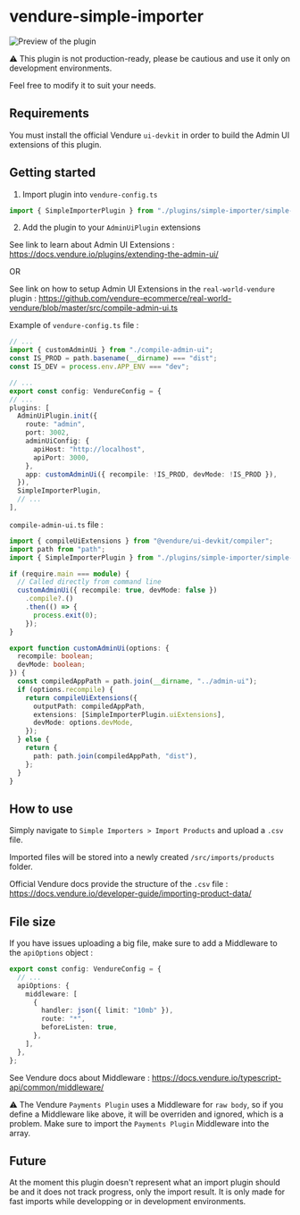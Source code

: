 # vendure-simple-importer

![Preview of the plugin](https://i.imgur.com/0au661u.png)

⚠️ This plugin is not production-ready, please be cautious and use it only on development environments.

Feel free to modify it to suit your needs.

## Requirements

You must install the official Vendure `ui-devkit` in order to build the Admin UI extensions of this plugin.

## Getting started

1. Import plugin into `vendure-config.ts`

```ts
import { SimpleImporterPlugin } from "./plugins/simple-importer/simple-importer-plugin";
```

2. Add the plugin to your `AdminUiPlugin` extensions

See link to learn about Admin UI Extensions : https://docs.vendure.io/plugins/extending-the-admin-ui/

OR

See link on how to setup Admin UI Extensions in the `real-world-vendure` plugin : https://github.com/vendure-ecommerce/real-world-vendure/blob/master/src/compile-admin-ui.ts

Example of `vendure-config.ts` file :
```ts
// ...
import { customAdminUi } from "./compile-admin-ui";
const IS_PROD = path.basename(__dirname) === "dist";
const IS_DEV = process.env.APP_ENV === "dev";

// ...
export const config: VendureConfig = {
// ...
plugins: [
  AdminUiPlugin.init({
    route: "admin",
    port: 3002,
    adminUiConfig: {
      apiHost: "http://localhost",
      apiPort: 3000,
    },
    app: customAdminUi({ recompile: !IS_PROD, devMode: !IS_PROD }),
  }),
  SimpleImporterPlugin,
  // ...
],
```

`compile-admin-ui.ts` file :
```ts
import { compileUiExtensions } from "@vendure/ui-devkit/compiler";
import path from "path";
import { SimpleImporterPlugin } from "./plugins/simple-importer/simple-importer-plugin";

if (require.main === module) {
  // Called directly from command line
  customAdminUi({ recompile: true, devMode: false })
    .compile?.()
    .then(() => {
      process.exit(0);
    });
}

export function customAdminUi(options: {
  recompile: boolean;
  devMode: boolean;
}) {
  const compiledAppPath = path.join(__dirname, "../admin-ui");
  if (options.recompile) {
    return compileUiExtensions({
      outputPath: compiledAppPath,
      extensions: [SimpleImporterPlugin.uiExtensions],
      devMode: options.devMode,
    });
  } else {
    return {
      path: path.join(compiledAppPath, "dist"),
    };
  }
}
```

## How to use

Simply navigate to `Simple Importers > Import Products` and upload a `.csv` file.

Imported files will be stored into a newly created `/src/imports/products` folder.

Official Vendure docs provide the structure of the `.csv` file : https://docs.vendure.io/developer-guide/importing-product-data/

## File size

If you have issues uploading a big file, make sure to add a Middleware to the `apiOptions` object :

```ts
export const config: VendureConfig = {
  // ...
  apiOptions: {
    middleware: [
      {
        handler: json({ limit: "10mb" }),
        route: "*",
        beforeListen: true,
      },
    ],
  },
};
```

See Vendure docs about Middleware : https://docs.vendure.io/typescript-api/common/middleware/

⚠️ The Vendure `Payments Plugin` uses a Middleware for `raw body`, so if you define a Middleware like above, it will be overriden and ignored, which is a problem. Make sure to import the `Payments Plugin` Middleware into the array.

## Future

At the moment this plugin doesn't represent what an import plugin should be and it does not track progress, only the import result. It is only made for fast imports while developping or in development environments.
